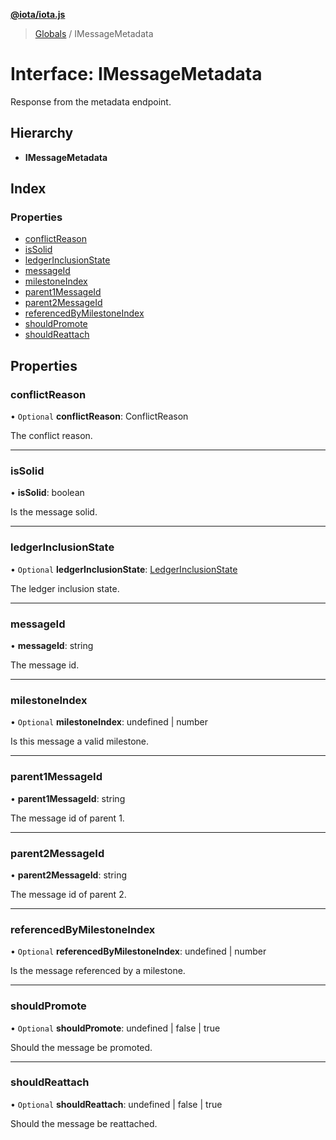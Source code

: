 **[@iota/iota.js](../README.md)**

> [Globals](../README.md) / IMessageMetadata

# Interface: IMessageMetadata

Response from the metadata endpoint.

## Hierarchy

* **IMessageMetadata**

## Index

### Properties

* [conflictReason](imessagemetadata.md#conflictreason)
* [isSolid](imessagemetadata.md#issolid)
* [ledgerInclusionState](imessagemetadata.md#ledgerinclusionstate)
* [messageId](imessagemetadata.md#messageid)
* [milestoneIndex](imessagemetadata.md#milestoneindex)
* [parent1MessageId](imessagemetadata.md#parent1messageid)
* [parent2MessageId](imessagemetadata.md#parent2messageid)
* [referencedByMilestoneIndex](imessagemetadata.md#referencedbymilestoneindex)
* [shouldPromote](imessagemetadata.md#shouldpromote)
* [shouldReattach](imessagemetadata.md#shouldreattach)

## Properties

### conflictReason

• `Optional` **conflictReason**: ConflictReason

The conflict reason.

___

### isSolid

•  **isSolid**: boolean

Is the message solid.

___

### ledgerInclusionState

• `Optional` **ledgerInclusionState**: [LedgerInclusionState](../README.md#ledgerinclusionstate)

The ledger inclusion state.

___

### messageId

•  **messageId**: string

The message id.

___

### milestoneIndex

• `Optional` **milestoneIndex**: undefined \| number

Is this message a valid milestone.

___

### parent1MessageId

•  **parent1MessageId**: string

The message id of parent 1.

___

### parent2MessageId

•  **parent2MessageId**: string

The message id of parent 2.

___

### referencedByMilestoneIndex

• `Optional` **referencedByMilestoneIndex**: undefined \| number

Is the message referenced by a milestone.

___

### shouldPromote

• `Optional` **shouldPromote**: undefined \| false \| true

Should the message be promoted.

___

### shouldReattach

• `Optional` **shouldReattach**: undefined \| false \| true

Should the message be reattached.
